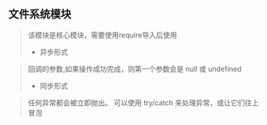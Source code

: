 ## 文件系统模块

> 该模块是核心模块，需要使用require导入后使用
> * 异步形式

>    回调的参数,如果操作成功完成，则第一个参数会是 null 或 undefined
>* 同步形式

>    任何异常都会被立即抛出。 可以使用 try/catch 来处理异常，或让它们往上冒泡
>